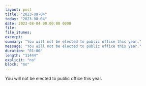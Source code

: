 ```yaml
---
layout: post
title: "2023-08-04"
today: "2023-08-04"
date: 2023-08-04 00:00:00 0000
file:
file_itunes:
excerpt:
summary: "You will not be elected to public office this year."
message: "You will not be elected to public office this year."
duration: "01:00"
length: "11444"
explicit: "no"
block: "no"
---
```

You will not be elected to public office this year.


